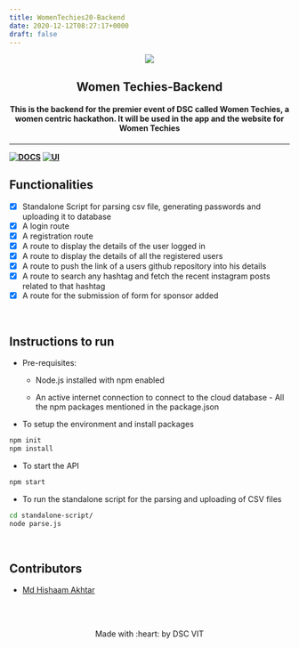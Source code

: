 ```yaml
---
title: WomenTechies20-Backend
date: 2020-12-12T08:27:17+0000
draft: false
---
```

<p align="center">
	<img src="https://user-images.githubusercontent.com/30529572/72455010-fb38d400-37e7-11ea-9c1e-8cdeb5f5906e.png" />
	<h2 align="center"> Women Techies-Backend </h2>
	<h4 align="center"> This is the backend for the premier event of DSC called Women Techies, a women centric hackathon. It will be used in the app and the website for Women Techies<h4>
</p>

---

[![DOCS](https://img.shields.io/badge/Documentation-see%20docs-green?style=flat-square&logo=appveyor)](https://documenter.getpostman.com/view/9876592/SWTD9HTG?version=latest)
[![UI ](https://img.shields.io/badge/User%20Interface-Link%20to%20UI-orange?style=flat-square&logo=appveyor)](https://womentechies.herokuapp.com/)

## Functionalities

- [x] Standalone Script for parsing csv file, generating passwords and uploading it to database
- [x] A login route
- [x] A registration route
- [x] A route to display the details of the user logged in
- [x] A route to display the details of all the registered users
- [x] A route to push the link of a users github repository into his details
- [x] A route to search any hashtag and fetch the recent instagram posts related to that hashtag
- [x] A route for the submission of form for sponsor added

<br>

## Instructions to run

- Pre-requisites: 
  - Node.js installed with npm enabled

  - An active internet connection to connect to the cloud database - All the npm packages mentioned in the package.json

- To setup the environment and install packages

```bash
npm init
npm install
```

- To start the API

```bash
npm start
```

- To run the standalone script for the parsing and uploading of CSV files

```bash
cd standalone-script/
node parse.js
```

<br>

## Contributors

- [ Md Hishaam Akhtar ](https://github.com/mdhishaamakhtar)

<br>
<br>

<p align="center">
		Made with :heart: by DSC VIT
</p>
